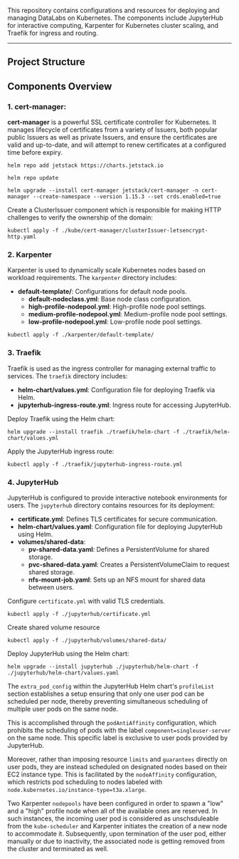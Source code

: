 This repository contains configurations and resources for deploying and managing DataLabs on Kubernetes. The components include JupyterHub for interactive computing, Karpenter for Kubernetes cluster scaling, and Traefik for ingress and routing.

---

## Project Structure

## Components Overview

### 1. **cert-manager**:

**cert-manager** is a powerful SSL certificate controller for Kubernetes. It manages lifecycle of certificates from a variety of Issuers, both popular public Issuers as well as private Issuers, and ensure the certificates are valid and up-to-date, and will attempt to renew certificates at a configured time before expiry.



```
helm repo add jetstack https://charts.jetstack.io

helm repo update

helm upgrade --install cert-manager jetstack/cert-manager -n cert-manager --create-namespace --version 1.15.3 --set crds.enabled=true
```

Create a ClusterIssuer component which is responsible for making HTTP challenges to verify the ownership of the domain:

```
kubectl apply -f ./kube/cert-manager/clusterIssuer-letsencrypt-http.yaml
```

### 2. **Karpenter**
Karpenter is used to dynamically scale Kubernetes nodes based on workload requirements. The `karpenter` directory includes:
- **default-template/**: Configurations for default node pools.
  - **default-nodeclass.yml**: Base node class configuration.
  - **high-profile-nodepool.yml**: High-profile node pool settings.
  - **medium-profile-nodepool.yml**: Medium-profile node pool settings.
  - **low-profile-nodepool.yml**: Low-profile node pool settings.


```
kubectl apply -f ./karpenter/default-template/
```

### 3. **Traefik**
Traefik is used as the ingress controller for managing external traffic to services. The `traefik` directory includes:
- **helm-chart/values.yml**: Configuration file for deploying Traefik via Helm.
- **jupyterhub-ingress-route.yml**: Ingress route for accessing JupyterHub.


Deploy Traefik using the Helm chart:

```
helm upgrade --install traefik ./traefik/helm-chart -f ./traefik/helm-chart/values.yml
```

Apply the JupyterHub ingress route:

```
kubectl apply -f ./traefik/jupyterhub-ingress-route.yml
```

### 4. **JupyterHub**
JupyterHub is configured to provide interactive notebook environments for users. The `jupyterhub` directory contains resources for its deployment:
- **certificate.yml**: Defines TLS certificates for secure communication.
- **helm-chart/values.yaml**: Configuration file for deploying JupyterHub using Helm.
- **volumes/shared-data**:
  - **pv-shared-data.yaml**: Defines a PersistentVolume for shared storage.
  - **pvc-shared-data.yaml**: Creates a PersistentVolumeClaim to request shared storage.
  - **nfs-mount-job.yaml**: Sets up an NFS mount for shared data between users.

Configure `certificate.yml` with valid TLS credentials.

```
kubectl apply -f ./jupyterhub/certificate.yml
```

Create shared volume resource
```
kubectl apply -f ./jupyterhub/volumes/shared-data/
```

Deploy JupyterHub using the Helm chart:
```
helm upgrade --install jupyterhub ./jupyterhub/helm-chart -f ./jupyterhub/helm-chart/values.yaml
```
The `extra_pod_config` within the JupyterHub Helm chart's `profileList` section establishes a setup ensuring that only one user pod can be scheduled per node, thereby preventing simultaneous scheduling of multiple user pods on the same node.

This is accomplished through the `podAntiAffinity` configuration, which prohibits the scheduling of pods with the label `component=singleuser-server` on the same node. This specific label is exclusive to user pods provided by JupyterHub.  

Moreover, rather than imposing resource `limits` and `guarantees` directly on user pods, they are instead scheduled on designated nodes based on their EC2 instance type. This is facilitated by the `nodeAffinity` configuration, which restricts pod scheduling to nodes labeled with `node.kubernetes.io/instance-type=t3a.xlarge`.  

Two Karpenter `nodepools` have been configured in order to spawn a "low" and a "high" profile node when all of the available ones are reserved. In such instances, the incoming user pod is considered as unschsduleable from the `kube-scheduler` and Karpenter initiates the creation of a new node to accommodate it. Subsequently, upon termination of the user pod, either manually or due to inactivity, the associated node is getting removed from the cluster and terminated as well.